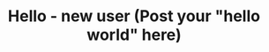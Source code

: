 ---
title: 'Hello - new user (Post your "hello world" here)'
redirect_to:
  - 'https://discuss.pencil2d.org/t/hello-new-user-post-your-hello-world-here/533'
---